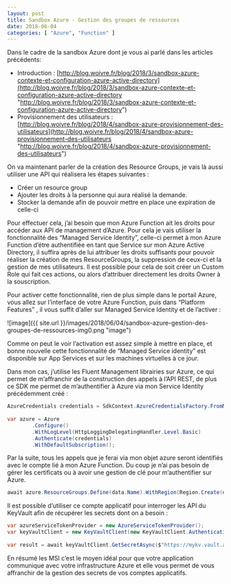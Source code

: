 ```yaml
---
layout: post
title: Sandbox Azure - Gestion des groupes de ressources
date: 2018-06-04
categories: [ "Azure", "Function" ]
---
```


Dans le cadre de la sandbox Azure dont je vous ai parlé dans les articles précédents:

*   Introduction : [http://blog.woivre.fr/blog/2018/3/sandbox-azure-contexte-et-configuration-azure-active-directory](http://blog.woivre.fr/blog/2018/3/sandbox-azure-contexte-et-configuration-azure-active-directory "http://blog.woivre.fr/blog/2018/3/sandbox-azure-contexte-et-configuration-azure-active-directory")
*   Provisionnement des utilisateurs : [http://blog.woivre.fr/blog/2018/4/sandbox-azure-provisionnement-des-utilisateurs](http://blog.woivre.fr/blog/2018/4/sandbox-azure-provisionnement-des-utilisateurs "http://blog.woivre.fr/blog/2018/4/sandbox-azure-provisionnement-des-utilisateurs")

On va maintenant parler de la création des Resource Groups, je vais là aussi utiliser une API qui réalisera les étapes suivantes :

*   Créer un resource group
*   Ajouter les droits à la personne qui aura réalisé la demande.
*   Stocker la demande afin de pouvoir mettre en place une expiration de celle-ci

Pour effectuer cela, j’ai besoin que mon Azure Function ait les droits pour accéder aux API de management d’Azure. Pour cela je vais utiliser la fonctionnalité des “Managed Service Identity”, celle-ci permet à mon Azure Function d’étre authentifiée en tant que Service sur mon Azure Active Directory, il suffira après de lui attribuer les droits suffisants pour pouvoir réaliser la création de mes ResourceGroups, la suppression de ceux-ci et la gestion de mes utilisateurs. Il est possible pour cela de soit créer un Custom Role qui fait ces actions, ou alors d’attribuer directement les droits Owner à la souscription.

  

Pour activer cette fonctionnalité, rien de plus simple dans le portail Azure, vous allez sur l’interface de votre Azure Function, puis dans “Platform Features” , il vous suffit d’aller sur Managed Service Identity et de l’activer :

  

![image]({{ site.url }}/images/2018/06/04/sandbox-azure-gestion-des-groupes-de-ressources-img0.png "image")

  

Comme on peut le voir l’activation est assez simple à mettre en place, et bonne nouvelle cette fonctionnalité de “Managed Service identity” est disponible sur App Services et sur les machines virtuelles à ce jour.

Dans mon cas, j’utilise les Fluent Management librairies sur Azure, ce qui permet de m’affranchir de la construction des appels à l’API REST, de plus ce SDK me permet de m’authentifier à Azure via mon Service Identity précédemment créé :

```csharp
AzureCredentials credentials = SdkContext.AzureCredentialsFactory.FromMSI(new MSILoginInformation(MSIResourceType.AppService), AzureEnvironment.AzureGlobalCloud);  
  
var azure = Azure  
        .Configure()  
        .WithLogLevel(HttpLoggingDelegatingHandler.Level.Basic)  
        .Authenticate(credentials)  
        .WithDefaultSubscription();
```

Par la suite, tous les appels que je ferai via mon objet azure seront identifiés avec le compte lié à mon Azure Function. Du coup je n’ai pas besoin de gérer les certificats ou à avoir une gestion de clé pour m’authentifier sur Azure.

```csharp
await azure.ResourceGroups.Define(data.Name).WithRegion(Region.Create(data.Location)).CreateAsync()
```
  

Il est possible d’utiliser ce compte applicatif pour interroger les API du KeyVault afin de récupérer les secrets dont on a besoin :

```csharp
var azureServiceTokenProvider = new AzureServiceTokenProvider();  
var keyVaultClient = new KeyVaultClient(new KeyVaultClient.AuthenticationCallback(azureServiceTokenProvider.KeyVaultTokenCallback));  
  
var result = await keyVaultClient.GetSecretAsync($"https://mykv.vault.azure.net/secrets/{secretKey}");
```
  

En résumé les MSI c’est le moyen idéal pour que votre application communique avec votre infrastructure Azure et elle vous permet de vous affranchir de la gestion des secrets de vos comptes applicatifs.